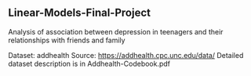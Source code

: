 ## Linear-Models-Final-Project
Analysis of association between depression in teenagers and their relationships with friends and family

Dataset: addhealth 
Source: https://addhealth.cpc.unc.edu/data/
Detailed dataset description is in Addhealth-Codebook.pdf
